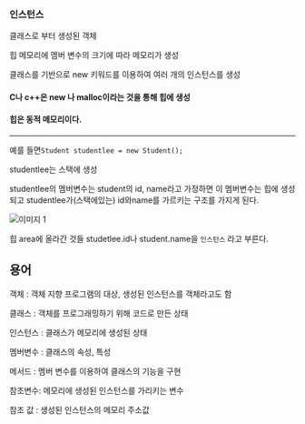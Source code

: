 
### 인스턴스

클래스로 부터 생성된 객체

힙 메모리에 멤버 변수의 크기에 따라 메모리가 생성

클래스를 기반으로 new 키워드를 이용하여 여러 개의 인스턴스를 생성

#### C나 c++은 new 나 malloc이라는 것을 통해 힙에 생성
    
####    힙은 동적 메모리이다.


----


예를 들면```Student studentlee = new Student(); ```
        
    
studentlee는 스택에 생성
      
studentlee의 멤버변수는 student의 id, name라고 가정하면 이 멤버변수는 힙에 생성되고
studentlee가(스택에있는) id와name를 가르키는 구조를 가지게 된다.

      
![이미지 1](https://user-images.githubusercontent.com/49984996/75596771-5b07e780-5ad5-11ea-9d78-b4ebf8a5b92b.jpg)
      
      
힙 area에 올라간 것들 studetlee.id나 student.name을 ```인스턴스``` 라고 부른다.


## 용어

객체 : 객체 지향 프로그램의 대상, 생성된 인스턴스를 객체라고도 함

클래스 : 객체를 프로그래밍하기 위해 코드로 만든 상태

인스턴스 : 클래스가 메모리에 생성된 상태

멤버변수 : 클래스의 속성, 특성

메서드 : 멤버 변수를 이용하여 클래스의 기능을 구현

참조변수: 메모리에 생성된 인스턴스를 가리키는 변수

참조 값 : 생성된 인스턴스의 메모리 주소값





